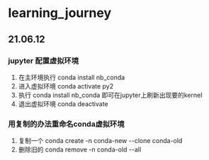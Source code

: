 # learning_journey

## 21.06.12
### jupyter 配置虚拟环境
1. 在主环境执行 conda install nb_conda  
2. 进入虚拟环境 conda activate py2  
3. 执行 conda install nb_conda  即可在jupyter上刷新出现要的kernel  
4. 退出虚拟环境 conda deactivate

### 用复制的办法重命名conda虚拟环境
1. 复制一个 conda create -n conda-new --clone conda-old
2. 删除旧的 conda remove -n conda-old --all
